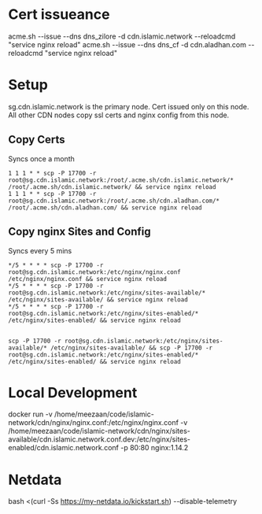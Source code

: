 # Cert issueance

acme.sh --issue --dns dns_zilore -d cdn.islamic.network --reloadcmd "service nginx reload"
acme.sh --issue --dns dns_cf -d cdn.aladhan.com --reloadcmd "service nginx reload"


# Setup
sg.cdn.islamic.network is the primary node. Cert issued only on this node. All other CDN nodes copy
ssl certs and nginx config from this node.

## Copy Certs
Syncs once a month
```
1 1 1 * * scp -P 17700 -r root@sg.cdn.islamic.network:/root/.acme.sh/cdn.islamic.network/* /root/.acme.sh/cdn.islamic.network/ && service nginx reload
1 1 1 * * scp -P 17700 -r root@sg.cdn.islamic.network:/root/.acme.sh/cdn.aladhan.com/* /root/.acme.sh/cdn.aladhan.com/ && service nginx reload
```

## Copy nginx Sites and Config
Syncs every 5 mins

```
*/5 * * * * scp -P 17700 -r root@sg.cdn.islamic.network:/etc/nginx/nginx.conf /etc/nginx/nginx.conf && service nginx reload
*/5 * * * * scp -P 17700 -r root@sg.cdn.islamic.network:/etc/nginx/sites-available/* /etc/nginx/sites-available/ && service nginx reload
*/5 * * * * scp -P 17700 -r root@sg.cdn.islamic.network:/etc/nginx/sites-enabled/* /etc/nginx/sites-enabled/ && service nginx reload


scp -P 17700 -r root@sg.cdn.islamic.network:/etc/nginx/sites-available/* /etc/nginx/sites-available/ && scp -P 17700 -r root@sg.cdn.islamic.network:/etc/nginx/sites-enabled/* /etc/nginx/sites-enabled/ && service nginx reload
```


# Local Development
 docker run -v /home/meezaan/code/islamic-network/cdn/nginx/nginx.conf:/etc/nginx/nginx.conf -v /home/meezaan/code/islamic-network/cdn/nginx/sites-available/cdn.islamic.network.conf.dev:/etc/nginx/sites-enabled/cdn.islamic.network.conf -p 80:80 nginx:1.14.2

# Netdata

bash <(curl -Ss https://my-netdata.io/kickstart.sh) --disable-telemetry
